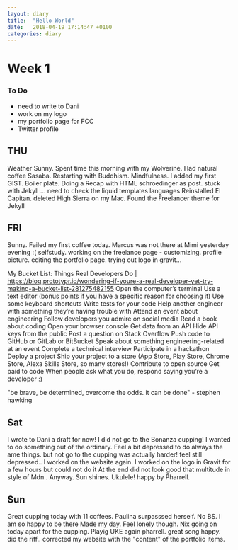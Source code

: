 ```yaml
---
layout: diary
title:  "Hello World"
date:   2018-04-19 17:14:47 +0100
categories: diary
---
```

# Week 1

### To Do
* need to write to Dani
* work on my logo
* my portfolio page for FCC 
* Twitter profile 

## THU
Weather Sunny. Spent time this morning with my Wolverine. Had natural coffee Sasaba. 
Restarting with Buddhism. Mindfulness.
I added my first GIST. Boiler plate. 
Doing a Recap with HTML schroedinger as post.
stuck with Jekyll ... need to check the liquid templates languages
Reinstalled El Capitan. deleted High Sierra on my Mac. 
Found the Freelancer theme for Jekyll


## FRI
Sunny. Failed my first coffee today. Marcus was not there at Mimi yesterday evening :(
selfstudy. working on the freelance page - customizing.
profile picture. editing the portfolio page. trying out logo in gravit...

My Bucket List: Things Real Developers Do | https://blog.prototypr.io/wondering-if-youre-a-real-developer-yet-try-making-a-bucket-list-281275482155
Open the computer’s terminal
Use a text editor (bonus points if you have a specific reason for choosing it)
Use some keyboard shortcuts
Write tests for your code
Help another engineer with something they’re having trouble with
Attend an event about engineering
Follow developers you admire on social media
Read a book about coding
Open your browser console
Get data from an API
Hide API keys from the public
Post a question on Stack Overflow
Push code to GitHub or GitLab or BitBucket
Speak about something engineering-related at an event
Complete a technical interview
Participate in a hackathon
Deploy a project
Ship your project to a store (App Store, Play Store, Chrome Store, Alexa Skills Store, so many stores!)
Contribute to open source
Get paid to code
When people ask what you do, respond saying you’re a developer :)

"be brave, be determined, overcome the odds. it can be done" - stephen hawking

## Sat
I wrote to Dani a draft for now! I did not go to the Bonanza cupping! I wanted to do something
out of the ordinary. Feel a bit depressed to do always the ame things. but not go to the cupping was
actually harder! feel still depressed.. 
I worked on the website again. I worked on the logo in Gravit for a few hours but could not do it
At the end did not look good that multitude in style of Mdn..
Anyway. Sun shines. Ukulele! happy by Pharrell.

## Sun
Great cupping today with 11 coffees. Paulina surpasssed herself. No BS. I am so happy to be there
Made my day. Feel lonely though. Nix going on today apart for the cupping.
Playig UKE again pharrell. great song happy. did the riff..
corrected my website with the "content" of the portfolio items.






